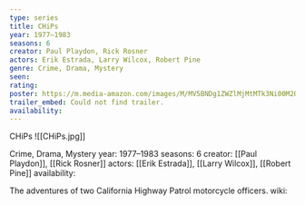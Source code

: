 ```yaml
---
type: series
title: CHiPs
year: 1977–1983
seasons: 6
creator: Paul Playdon, Rick Rosner
actors: Erik Estrada, Larry Wilcox, Robert Pine
genre: Crime, Drama, Mystery
seen:
rating: 
poster: https://m.media-amazon.com/images/M/MV5BNDg1ZWZlMjMtMTk3Ni00M2Q3LWIyZmYtODBkNzE1YWVkOTU1XkEyXkFqcGdeQXVyNjExODE1MDc@._V1_SX300.jpg
trailer_embed: Could not find trailer.
availability:
---
```

CHiPs
![[CHiPs.jpg]]

Crime, Drama, Mystery
year: 1977–1983
seasons: 6
creator: [[Paul Playdon]], [[Rick Rosner]]
actors: [[Erik Estrada]], [[Larry Wilcox]], [[Robert Pine]]
availability:

The adventures of two California Highway Patrol motorcycle officers.
wiki: 


